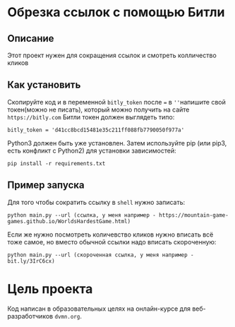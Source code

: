 # Обрезка ссылок с помощью Битли

## Описание
Этот проект нужен для сокращения ссылок и смотреть колличество кликов

## Как установить
Скопируйте код и в переменной `bitly_token` после `=` в `''`напишите свой токен(можно не писать), который можно получить на сайте `https://bitly.com`
Битли токен должен выглядеть типо:

```
bitly_token = 'd41cc8bcd15481e35c211ff088fb7790050f977a'
```

Python3 должен быть уже установлен. Затем используйте pip (или pip3, есть конфликт с Python2) для установки зависимостей:

```
pip install -r requirements.txt
```

## Пример запуска
Для того чтобы сократить ссылку в `shell` нужно записать:

```
python main.py --url (ссылка, у меня например - https://mountain-game-games.github.io/WorldsHardestGame.html)
```

Если же нужно посмотреть количевство кликов нужно вписать всё тоже самое, но вместо обычной ссылки надо вписать скороченную:

```
python main.py --url (скороченная ссылка, у меня например - bit.ly/3IrC6cx)
```

# Цель проекта
Код написан в образовательных целях на онлайн-курсе для веб-разработчиков `dvmn.org`.